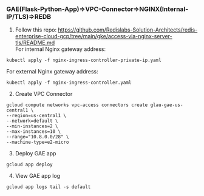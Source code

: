 ### GAE(Flask-Python-App)=>VPC-Connector=>NGINX(Internal-IP/TLS)=>REDB
    
1. Follow this repo: https://github.com/Redislabs-Solution-Architects/redis-enterprise-cloud-gcp/tree/main/gke/access-via-nginx-server-tls/README.md    
For internal Nginx gateway address:
```
kubectl apply -f nginx-ingress-controller-private-ip.yaml
```
For external Nginx gateway address:
```
kubectl apply -f nginx-ingress-controller.yaml
```
       
2. Create VPC Connector
```
gcloud compute networks vpc-access connectors create glau-gae-us-central1 \
--region=us-central1 \
--network=default \
--min-instances=2 \
--max-instances=10 \
--range="10.8.0.0/28" \
--machine-type=e2-micro
```
      
3. Deploy GAE app
```
gcloud app deploy
```
    
4. View GAE app log
```
gcloud app logs tail -s default
```
    
